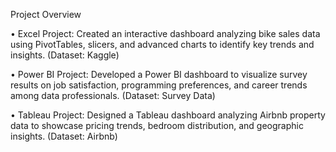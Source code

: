 Project Overview

•	Excel Project: Created an interactive dashboard analyzing bike sales data using PivotTables, slicers, and advanced charts to identify key trends and insights. (Dataset: Kaggle)

•	Power BI Project: Developed a Power BI dashboard to visualize survey results on job satisfaction, programming preferences, and career trends among data professionals. (Dataset: Survey Data)

•	Tableau Project: Designed a Tableau dashboard analyzing Airbnb property data to showcase pricing trends, bedroom distribution, and geographic insights. (Dataset: Airbnb)

    
    
    
    
